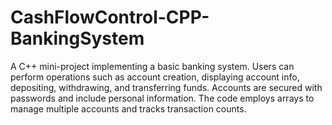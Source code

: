 # CashFlowControl-CPP-BankingSystem
A C++ mini-project implementing a basic banking system. Users can perform operations such as account creation, displaying account info, depositing, withdrawing, and transferring funds. Accounts are secured with passwords and include personal information. The code employs arrays to manage multiple accounts and tracks transaction counts. 
